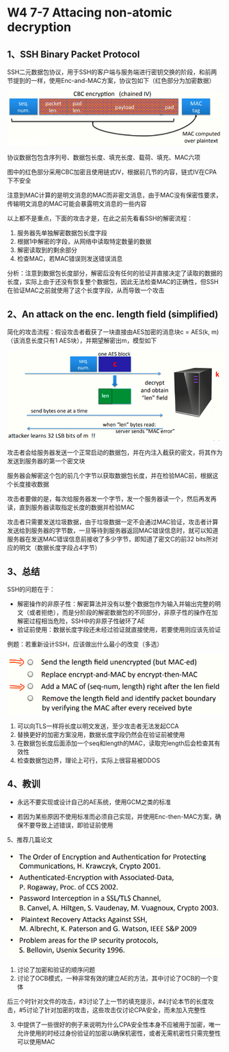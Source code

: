  # W4 7-7 Attacing non-atomic decryption

## 1、SSH Binary Packet Protocol

SSH二元数据包协议，用于SSH的客户端与服务端进行密钥交换的阶段，和前两节提到的一样，使用Enc-and-MAC方案，协议包如下（红色部分为加密数据）

![image-20210613220942847](.././images/image-20210613220942847.png)

协议数据包包含序列号、数据包长度、填充长度、载荷、填充、MAC六项

图中的红色部分采用CBC加密且使用链式IV，根据前几节的内容，链式IV在CPA下不安全

注意到MAC计算的是明文消息的MAC而非密文消息，由于MAC没有保密性要求，传输明文消息的MAC可能会暴露明文消息的一些内容

以上都不是重点，下面的攻击才是，在此之前先看看SSH的解密流程：

1. 服务器先单独解密数据包长度字段
2. 根据1中解密的字段，从网络中读取特定数量的数据
3. 解密读取到的剩余部分
4. 检查MAC，若MAC错误则发送错误消息

分析：注意到数据包长度部分，解密后没有任何的验证并直接决定了读取的数据的长度，实际上由于还没有恢复整个数据包，因此无法检查MAC的正确性，但SSH在验证MAC之前就使用了这个长度字段，从而导致一个攻击

## 2、An attack on the enc. length field (simplified)

简化的攻击流程：假设攻击者截获了一块直接由AES加密的消息块c = AES(k, m) （该消息长度只有1 AES块），并期望解密出m，模型如下

![image-20210613221015899](.././images/image-20210613221015899.png)

攻击者会给服务器发送一个正常启动的数据包，并在内注入截获的密文，将其作为发送到服务器的第一个密文块

服务器会解密这个包的前几个字节以获取数据包长度，并在检验MAC前，根据这个长度接收数据

攻击者要做的是，每次给服务器发一个字节，发一个服务器读一个，然后再发再读，直到服务器读取指定长度的数据并检验MAC

攻击者只需要发送垃圾数据，由于垃圾数据一定不会通过MAC验证，攻击者计算发送给到服务器的字节数，一旦等待到服务器返回MAC错误信息时，就可以知道服务器在发送MAC错误信息前接收了多少字节，即知道了密文C的前32 bits所对应的明文（数据长度字段占4字节）

## 3、总结

SSH的问题在于：

* 解密操作的非原子性：解密算法并没有以整个数据包作为输入并输出完整的明文（或者拒绝），而是分阶段的解密数据包的不同部分，非原子性的操作在加解密过程相当危险，SSH中的非原子性破环了AE
* 验证前使用：数据长度字段还未经过验证就直接使用，若要使用则应该先验证

例题：若重新设计SSH，应该做出什么最小的改变（多选）

![image-20210613221100285](.././images/image-20210613221100285.png)

1. 可以向TLS一样将长度以明文发送，至少攻击者无法发起CCA
2. 替换更好的加密方案没用，数据长度字段仍然会在验证前被使用
3. 在数据包长度后面添加一个seq和length的MAC，读取完length后会检查其有效性
4. 检查数据包边界，理论上可行，实际上很容易被DDOS

## 4、教训

* 永远不要实现或设计自己的AE系统，使用GCM之类的标准

* 若因为某些原因不使用标准而必须自己实现，并使用Enc-then-MAC方案，确保不要导致上述错误，即验证前使用

5、推荐几篇论文

![image-20210613221132767](.././images/image-20210613221132767.png)

1. 讨论了加密和验证的顺序问题
2. 讨论了OCB模式，一种非常有效的建立AE的方法，其中讨论了OCB的一个变体

后三个时针对文件的攻击，#3讨论了上一节的填充提示，#4讨论本节的长度攻击，#5讨论了针对加密的攻击，这些攻击仅讨论CPA安全，而未加入完整性

3. 中提供了一些很好的例子来说明为什么CPA安全性本身不应被用于加密，唯一允许使用的时经过身份验证的加密以确保机密性，或者无需机密性只需完整性可以使用MAC